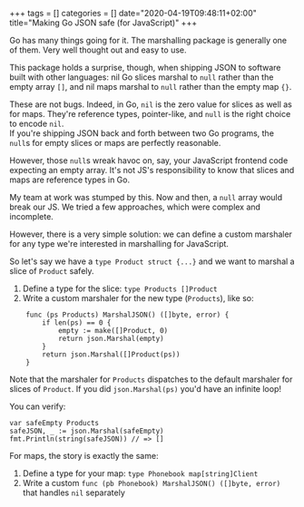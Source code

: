+++
tags = []
categories = []
date="2020-04-19T09:48:11+02:00"
title="Making Go JSON safe (for JavaScript)"
+++

Go has many things going for it. The marshalling package is generally one of them. Very well thought out and easy to use.

This package holds a surprise, though, when shipping JSON to software built with other languages: nil Go slices marshal to `null` rather than the empty array `[]`, and nil maps marshal to `null` rather than the empty map `{}`.

These are not bugs. Indeed, in Go, `nil` is the zero value for slices as well as for maps. They're reference types, pointer-like, and `null` is the right choice to encode `nil`. \
If you're shipping JSON back and forth between two Go programs, the `null`s for empty slices or maps are perfectly reasonable.

However, those `null`s wreak havoc on, say, your JavaScript frontend code expecting an empty array. It's not JS's responsibility to know that slices and maps are reference types in Go.

My team at work was stumped by this. Now and then, a `null` array would break our JS. We tried a few approaches, which were complex and incomplete.

However, there is a very simple solution: we can define a custom marshaler for any type we're interested in marshalling for JavaScript.

So let's say we have a `type Product struct {...}` and we want to marshal a slice of `Product` safely.

1. Define a type for the slice: `type Products []Product`
1. Write a custom marshaler for the new type (`Products`), like so:

```
    func (ps Products) MarshalJSON() ([]byte, error) {
        if len(ps) == 0 {
            empty := make([]Product, 0)
            return json.Marshal(empty)
        }
        return json.Marshal([]Product(ps))
    }
```

Note that the marshaler for `Products` dispatches to the default marshaler for slices of `Product`.  If you did `json.Marshal(ps)` you'd have an infinite loop!

You can verify:

```
var safeEmpty Products
safeJSON, _ := json.Marshal(safeEmpty)
fmt.Println(string(safeJSON)) // => []
```

For maps, the story is exactly the same:

1. Define a type for your map: `type Phonebook map[string]Client`
1. Write a custom `func (pb Phonebook) MarshalJSON() ([]byte, error)` that handles `nil` separately
